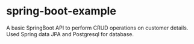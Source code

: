 # spring-boot-example
A basic SpringBoot API to perform CRUD operations on customer details. Used Spring data JPA and Postgresql for database.
